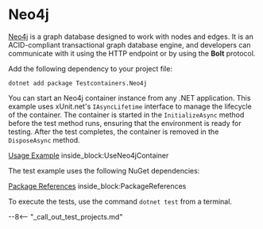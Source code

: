 # Neo4j

[Neo4j](https://neo4j.com/product/neo4j-graph-database/) is a graph database designed to work with nodes and edges. It is an ACID-compliant transactional graph database engine, and developers can communicate with it using the HTTP endpoint or by using the **Bolt** protocol.

Add the following dependency to your project file:

```console title="NuGet"
dotnet add package Testcontainers.Neo4j
```

You can start an Neo4j container instance from any .NET application. This example uses xUnit.net's `IAsyncLifetime` interface to manage the lifecycle of the container. The container is started in the `InitializeAsync` method before the test method runs, ensuring that the environment is ready for testing. After the test completes, the container is removed in the `DisposeAsync` method.

<!--codeinclude-->
[Usage Example](../../tests/Testcontainers.Neo4j.Tests/Neo4jContainerTest.cs) inside_block:UseNeo4jContainer
<!--/codeinclude-->

The test example uses the following NuGet dependencies:

<!--codeinclude-->
[Package References](../../tests/Testcontainers.Neo4j.Tests/Testcontainers.Neo4j.Tests.csproj) inside_block:PackageReferences
<!--/codeinclude-->

To execute the tests, use the command `dotnet test` from a terminal.

--8<-- "_call_out_test_projects.md"